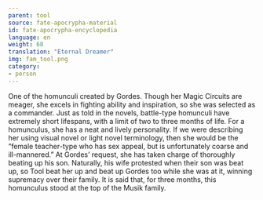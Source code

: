 ```yaml
---
parent: tool
source: fate-apocrypha-material
id: fate-apocrypha-encyclopedia
language: en
weight: 68
translation: "Eternal Dreamer"
img: fam_tool.png
category:
- person
---
```


One of the homunculi created by Gordes. Though her Magic Circuits are meager, she excels in fighting ability and inspiration, so she was selected as a commander. Just as told in the novels, battle-type homunculi have extremely short lifespans, with a limit of two to three months of life.
For a homunculus, she has a neat and lively personality. If we were describing her using visual novel or light novel terminology, then she would be the “female teacher-type who has sex appeal, but is unfortunately coarse and ill-mannered.”
At Gordes’ request, she has taken charge of thoroughly beating up his son. Naturally, his wife protested when their son was beat up, so Tool beat her up and beat up Gordes too while she was at it, winning supremacy over their family. It is said that, for three months, this homunculus stood at the top of the Musik family.
